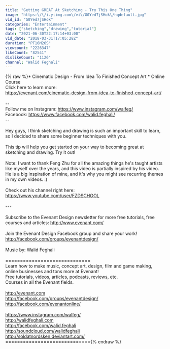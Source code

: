 ```yaml
---
title: "Getting GREAT At Sketching - Try This One Thing"
image: "https:\/\/i.ytimg.com\/vi\/G0Yed7jSHok\/hqdefault.jpg"
vid_id: "G0Yed7jSHok"
categories: "Entertainment"
tags: ["sketching","drawing","tutorial"]
date: "2021-06-30T22:17:14+03:00"
vid_date: "2018-03-31T17:05:28Z"
duration: "PT16M26S"
viewcount: "2226347"
likeCount: "82541"
dislikeCount: "1126"
channel: "Walid Feghali"
---
```

{% raw %}* Cinematic Design - From Idea To Finished Concept Art * Online Course<br />Click here to learn more:<br /><a rel="nofollow" target="blank" href="https://evenant.com/cinematic-design-from-idea-to-finished-concept-art/">https://evenant.com/cinematic-design-from-idea-to-finished-concept-art/</a><br /><br />--<br />Follow me on Instagram: <a rel="nofollow" target="blank" href="https://www.instagram.com/walfeg/">https://www.instagram.com/walfeg/</a><br />Facebook: <a rel="nofollow" target="blank" href="https://www.facebook.com/walid.feghali/">https://www.facebook.com/walid.feghali/</a><br />--<br /><br />Hey guys, I think sketching and drawing is such an important skill to learn, so I decided to share some beginner techniques with you. <br /><br />This tip will help you get started on your way to becoming great at sketching and drawing. Try it out!<br /><br />Note: I want to thank Feng Zhu for all the amazing things he's taught artists like myself over the years, and this video is partially inspired by his video. He is a big inspiration of mine, and it's why you might see recurring themes in my own videos. :) <br /><br />Check out his channel right here: <a rel="nofollow" target="blank" href="https://www.youtube.com/user/FZDSCHOOL">https://www.youtube.com/user/FZDSCHOOL</a><br /><br />---<br /><br />Subscribe to the Evenant Design newsletter for more free tutorials, free courses and articles: <a rel="nofollow" target="blank" href="http://www.evenant.com/">http://www.evenant.com/</a><br /><br />Join the Evenant Design Facebook group and share your work! <br /><a rel="nofollow" target="blank" href="http://facebook.com/groups/evenantdesign/">http://facebook.com/groups/evenantdesign/</a><br /><br />Music by: Walid Feghali<br /><br />=============================<br />Learn how to make music, concept art, design, film and game making, online businesses and tons more at Evenant!<br />Free tutorials, videos, articles, podcasts, reviews, etc.<br />Courses in all the Evenant fields.<br /><br /><a rel="nofollow" target="blank" href="http://evenant.com">http://evenant.com</a><br /><a rel="nofollow" target="blank" href="http://facebook.com/groups/evenantdesign/">http://facebook.com/groups/evenantdesign/</a><br /><a rel="nofollow" target="blank" href="http://facebook.com/evenantonline/">http://facebook.com/evenantonline/</a><br /><br /><a rel="nofollow" target="blank" href="https://www.instagram.com/walfeg/">https://www.instagram.com/walfeg/</a><br /><a rel="nofollow" target="blank" href="http://walidfeghali.com">http://walidfeghali.com</a><br /><a rel="nofollow" target="blank" href="http://facebook.com/walid.feghali">http://facebook.com/walid.feghali</a><br /><a rel="nofollow" target="blank" href="http://soundcloud.com/walidfeghali">http://soundcloud.com/walidfeghali</a><br /><a rel="nofollow" target="blank" href="http://soldatnordsken.deviantart.com/">http://soldatnordsken.deviantart.com/</a><br />============================={% endraw %}
